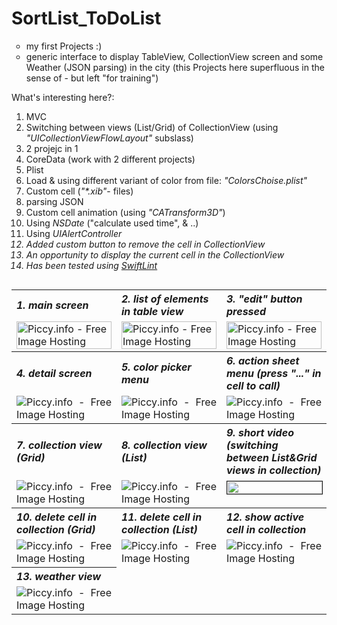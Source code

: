 # SortList_ToDoList

<ul style="list-style-type: circle;">
<li>my first Projects :)</li>
<li>generic interface to display TableView, CollectionView screen and some Weather (JSON parsing) in the city (this Projects here superfluous in the sense of - but left "for training")</li>
</ul>


What's interesting here?:

<ol>
<li>MVC</li>
<li>Switching between views (List/Grid) of CollectionView (using <i>"UICollectionViewFlowLayout"</i> subslass)</li>
<li>2 projejc in 1</li>
<li>CoreData (work with 2 different projects)</li>
<li>Plist</li>
<li>Load & using different variant of color from file: <i>"ColorsChoise.plist"</i></li>
<li>Custom cell (<i>"*.xib"</i>- files)</li>
<li>parsing JSON</li>
<li>Custom cell animation (using <i>"CATransform3D"</i>)</li>
<li>Using <i>NSDate</i> ("calculate used time", & ..) </li>
<li>Using <i>UIAlertController<i> </li>
<li>Added custom button to remove the cell in <i>CollectionView</i> </li>
<li>An opportunity to display the current cell in the <i>CollectionView</i> </li>
<li>Has been tested using <a href="https://github.com/realm/SwiftLint">SwiftLint</a></li>
</ol>


<table border="0" width="99%" cellpadding="1" align="left" cellspacing = "2">
<tbody>

<tr align="left">
    <th><i>1. main screen</i></th>
    <th><i>2. list of elements in table view</i></th>
    <th><i>3. "edit" button pressed</i></th>
</tr>

<tr>
<td width="33%><a href="http://piccy.info/view3/10045857/4afb0521a031f888aec9f4b4b51d4dca/" target="_blank"><img src="http://i.piccy.info/i9/77e8a39bf53e0bf9984acc8c46672e60/1468401689/7822/1049505/SortList_ToDoList_S1_500.jpg" alt="Piccy.info - Free Image Hosting" border="0" height="100%" width="100%" /></a><a href="http://i.piccy.info/a3c/2016-07-13-09-21/i9-10045857/281x500-r" target="_blank"><img src="http://i.piccy.info/a3/2016-07-13-09-21/i9-10045857/281x500-r/i.gif" alt="" border="0"  /></a></td>
<td width="33%><a href="http://piccy.info/view3/10045860/32d2d4d85aff5703f536460d908de748/" target="_blank"><img src="http://i.piccy.info/i9/3fa51ee02051ff385b31d072a3d2a89a/1468401718/26978/1049505/SortList_ToDoList_S2_500.jpg" alt="Piccy.info - Free Image Hosting" border="0" height="100%" width="100%" /></a><a href="http://i.piccy.info/a3c/2016-07-13-09-21/i9-10045860/281x500-r" target="_blank"><img src="http://i.piccy.info/a3/2016-07-13-09-21/i9-10045860/281x500-r/i.gif" alt="" border="0" /></a></td>
<td width="33%><a href="http://piccy.info/view3/10045867/c34e06dc9993c147a24fa7685d4dfe03/" target="_blank"><img src="http://i.piccy.info/i9/f2c5baac59d4d87b817d8f252683e0cc/1468401764/30075/1049505/SortList_ToDoList_S3_500.jpg" alt="Piccy.info - Free Image Hosting" border="0" height="100%" width="100%"/></a><a href="http://i.piccy.info/a3c/2016-07-13-09-22/i9-10045867/281x500-r" target="_blank"><img src="http://i.piccy.info/a3/2016-07-13-09-22/i9-10045867/281x500-r/i.gif" alt="" border="0" /></a></td>
</tr>

<tr align="left">
    <th><i>4. detail screen</i></th>
    <th><i>5. сolor picker menu</i></th>
    <th><i>6. action sheet menu (press "..." in cell to call)</i></th>
</tr>
<tr align="justify">
<td width="33%><a href="http://piccy.info/view3/10045870/14f9355ce775d127824bb244e1a011cd/" target="_blank"><img src="http://i.piccy.info/i9/6245d7829540433978b5254b098124c9/1468401805/10029/1049505/SortList_ToDoList_S4_500.jpg" alt="Piccy.info - Free Image Hosting" border="0" /></a><a href="http://i.piccy.info/a3c/2016-07-13-09-23/i9-10045870/281x500-r" target="_blank"><img src="http://i.piccy.info/a3/2016-07-13-09-23/i9-10045870/281x500-r/i.gif" alt="" border="0" /></a></td>
<td width="33%><a href="http://piccy.info/view3/10045878/554db6ff632253ea75b68eddadb480df/" target="_blank"><img src="http://i.piccy.info/i9/ec9d694a597a7fbbfe08730f4b84f81e/1468401914/11723/1049505/SortList_ToDoList_S5_500.jpg" alt="Piccy.info - Free Image Hosting" border="0" /></a><a href="http://i.piccy.info/a3c/2016-07-13-09-25/i9-10045878/281x500-r" target="_blank"><img src="http://i.piccy.info/a3/2016-07-13-09-25/i9-10045878/281x500-r/i.gif" alt="" border="0" /></a></td>
<td width="33%><em></em><a href="http://piccy.info/view3/10045891/60fd9721ac94b58c0454c4ba28111b4b/" target="_blank"><img src="http://i.piccy.info/i9/f226225d4f42d2988b1dfcd01d986edf/1468402086/19096/1049505/SortList_ToDoList_S7_500.jpg" alt="Piccy.info - Free Image Hosting" border="0" /></a><a href="http://i.piccy.info/a3c/2016-07-13-09-28/i9-10045891/281x500-r" target="_blank"><img src="http://i.piccy.info/a3/2016-07-13-09-28/i9-10045891/281x500-r/i.gif" alt="" border="0" /></a></td>
</tr>

<tr align="left">
    <th><i>7. collection view (Grid)</i></th>
    <th><i>8. collection view (List)</i></th>
    <th><i>9. short video (switching between List&amp;Grid views in collection)</i></th>
</tr>

<tr align="justify">
<td width="33%><em></em><a href="http://piccy.info/view3/10045903/3976b61c86cadf3d0901041df6539e7e/" target="_blank"><img src="http://i.piccy.info/i9/bdee26493280b63d42dffb9014a0be90/1468402197/28082/1049505/SortList_ToDoList_S6_500.jpg" alt="Piccy.info - Free Image Hosting" border="0" /></a><a href="http://i.piccy.info/a3c/2016-07-13-09-29/i9-10045903/281x500-r" target="_blank"><img src="http://i.piccy.info/a3/2016-07-13-09-29/i9-10045903/281x500-r/i.gif" alt="" border="0" /></a></td>
<td width="33%><em></em><a href="http://piccy.info/view3/10045908/b49d5e1564fc29ed2cd3815218c6d03e/" target="_blank"><img src="http://i.piccy.info/i9/013d174e4d812ba0a3c62d59708a3e51/1468402235/27919/1049505/SortList_ToDoList_S10_500.jpg" alt="Piccy.info - Free Image Hosting" border="0" /></a><a href="http://i.piccy.info/a3c/2016-07-13-09-30/i9-10045908/281x500-r" target="_blank"><img src="http://i.piccy.info/a3/2016-07-13-09-30/i9-10045908/281x500-r/i.gif" alt="" border="0" /></a></td>
<td width="33%><em></em>

 <a href="http://www.youtube.com/watch?feature=player_embedded&v=wrI-5zaqZRs
" target="_blank"><img src="http://img.youtube.com/vi/wrI-5zaqZRs/0.jpg" 
alt="" height="100%" width="100%" border="1" /></a>
  
</td>
</tr>


<tr align="left">
    <th><i>10. delete cell in collection (Grid)</i></th>
    <th><i>11. delete cell in collection (List)</i></th>
    <th><i>12. show active cell in collection</i></th>
</tr>

<tr align="justify">
<td width="33%><em></em><a href="http://piccy.info/view3/10045912/9977f4015d03ecd329c50e415005010d/" target="_blank"><img src="http://i.piccy.info/i9/ec2f2755195633a88faf794b4bde20c6/1468402292/30488/1049505/SortList_ToDoList_S9_500.jpg" alt="Piccy.info - Free Image Hosting" border="0" /></a><a href="http://i.piccy.info/a3c/2016-07-13-09-31/i9-10045912/281x500-r" target="_blank"><img src="http://i.piccy.info/a3/2016-07-13-09-31/i9-10045912/281x500-r/i.gif" alt="" border="0" /></a></td>
<td width="33%><em></em><a href="http://piccy.info/view3/10045921/f39559e8d2cb341efee0b16bbde738f5/" target="_blank"><img src="http://i.piccy.info/i9/baf5f8efde1e93a407da669026222968/1468402391/29069/1049505/SortList_ToDoList_S11_500.jpg" alt="Piccy.info - Free Image Hosting" border="0" /></a><a href="http://i.piccy.info/a3c/2016-07-13-09-33/i9-10045921/281x500-r" target="_blank"><img src="http://i.piccy.info/a3/2016-07-13-09-33/i9-10045921/281x500-r/i.gif" alt="" border="0" /></a></td>
<td width="33%><em></em><a href="http://piccy.info/view3/10045923/27259142675882e13b61b723c97ceecf/" target="_blank"><img src="http://i.piccy.info/i9/55c57b28dccf3c6e0f1a67ee69f0a718/1468402457/28682/1049505/SortList_ToDoList_S8_500.jpg" alt="Piccy.info - Free Image Hosting" border="0" /></a><a href="http://i.piccy.info/a3c/2016-07-13-09-34/i9-10045923/281x500-r" target="_blank"><img src="http://i.piccy.info/a3/2016-07-13-09-34/i9-10045923/281x500-r/i.gif" alt="" border="0" /></a></td>
</tr>

<tr align="left">
    <th><i>13. weather view</i></th>
</tr>

<tr align="justify">
<td width="33%><em></em><a href="http://piccy.info/view3/10045931/45985d32b37381a976cc0c380afca620/" target="_blank"><img src="http://i.piccy.info/i9/9a78707fb8fe1cc98fd21b1e6fed5636/1468402537/22990/1049505/SortList_ToDoList_S12_500.jpg" alt="Piccy.info - Free Image Hosting" border="0" /></a><a href="http://i.piccy.info/a3c/2016-07-13-09-35/i9-10045931/281x500-r" target="_blank"><img src="http://i.piccy.info/a3/2016-07-13-09-35/i9-10045931/281x500-r/i.gif" alt="" border="0" /></a></td>
</tr>
</tbody>
</table>

